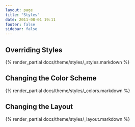 ```yaml
---
layout: page
title: "Styles"
date: 2011-08-01 19:11
footer: false
sidebar: false
---
```


<h2 id="overriding_styles">Overriding Styles</h2>
{% render_partial docs/theme/styles/_styles.markdown %}

<h2 id="customizing_styles">Changing the Color Scheme</h2>
{% render_partial docs/theme/styles/_colors.markdown %}

<h2 id="changing_layout">Changing the Layout</h2>
{% render_partial docs/theme/styles/_layout.markdown %}
